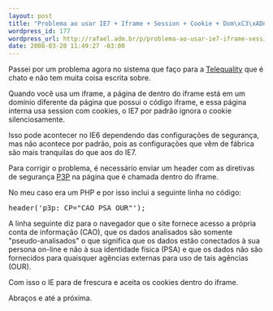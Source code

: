 ```yaml
--- 
layout: post
title: "Problema ao usar IE7 + Iframe + Session + Cookie + Dom\xC3\xADnio diferente (cross-domain)"
wordpress_id: 177
wordpress_url: http://rafael.adm.br/p/problema-ao-usar-ie7-iframe-session-cookie-dominio-diferente-cross-domain/
date: 2008-03-20 11:49:27 -03:00
---
```

Passei por um problema agora no sistema que faço para a <a href="http://www.telequality.com.br">Telequality</a> que é chato e não tem muita coisa escrita sobre.

Quando você usa um iframe, a página de dentro do iframe está em um domínio diferente da página que possui o código iframe, e essa página interna usa session com cookies, o IE7 por padrão ignora o cookie silenciosamente.

Isso pode acontecer no IE6 dependendo das configurações de segurança, mas não acontece por padrão, pois as configurações que vêm de fábrica são mais tranquilas do que aos do IE7.

Para corrigir o problema, é necessário enviar um header com as diretivas de segurança <a href="http://www.w3.org/P3P/">P3P</a> na página que é chamada dentro do iframe.

No meu caso era um PHP e por isso inclui a seguinte linha no código:

<pre lang="php">header('p3p: CP="CAO PSA OUR"');</pre>

A linha seguinte diz para o navegador que o site fornece acesso a própria conta de informação (CAO), que os dados analisados são somente "pseudo-analisados" o que significa que os dados estão conectados à sua persona on-line e não à sua identidade física (PSA) e que os dados não são fornecidos para quaisquer agências externas para uso de tais agências (OUR).

Com isso o IE para de frescura e aceita os cookies dentro do iframe.

Abraços e até a próxima.

